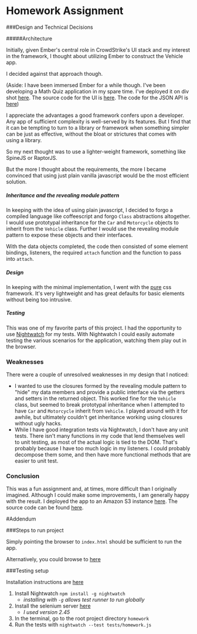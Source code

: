# Homework Assignment

###Design and Technical Decisions

#####Architecture

Initially, given Ember's central role in CrowdStrike's UI stack and my interest in the framework, I thought about utilizing Ember to construct the Vehicle app.

I decided against that approach though.

(Aside: I have been immersed Ember for a while though. I've been developing a Math Quiz application in my spare time. 
I've deployed it on div shot [here](http://development.math-quiz-user-interface.divshot.io/teachers/1). The source code for the UI is [here](https://github.com/stgallagher/math_quiz_user_interface). The code for the JSON API is [here](https://github.com/stgallagher/timed_tests/tree/master/math_quiz_api))

I appreciate the advantages a good framework confers upon a developer. Any app of sufficient complexity is well-served by its features. But I find that it can be tempting to turn to a library or framework when something simpler can be just as effective, without the bloat or strictures that comes with using a library. 

So my next thought was to use a lighter-weight framework, something like SpineJS or RaptorJS. 

But the more I thought about the requirements, the more I became convinced that using just plain vanilla javascript would be the most efficient solution.

##### Inheritance and the revealing module pattern

In keeping with the idea of using plain javascript, I decided to forgo a compiled language like coffeescript and forgo `Class` abstractions altogether. I would use prototypal inheritance for the `Car` and `Motorcycle` objects to inherit from the `Vehicle` class. Further I would use the revealing module pattern to expose these objects and their interfaces.

With the data objects completed, the code then consisted of some element bindings, listeners, the required `attach` function and the function to pass into `attach`.

##### Design

In keeping with the minimal implementation, I went with the [pure](http://purecss.io/) css framework. It's very lightweight and has great defaults for basic elements without being too intrusive.

##### Testing

This was one of my favorite parts of this project. I had the opportunity to use [Nightwatch](http://nightwatchjs.org/) for my tests. With Nightwatch I could easily automate testing the various scenarios for the application, watching them play out in the browser.

### Weaknesses

There were a couple of unresolved weaknesses in my design that I noticed:

* I wanted to use the closures formed by the revealing module pattern to "hide" my data members and provide a public interface via the getters and setters in the returned object. This worked fine for the `Vehicle` class, but seemed to break prototypal inheritance when I attempted to have `Car` and `Motorcycle` inherit from `Vehicle`. I played around with it for awhile, but ultimately couldn't get inheritance working using closures without ugly hacks.
* While I have good integration tests via Nightwatch, I don't have any unit tests. There isn't many functions in my code that lend themselves well to unit testing, as most of the actual logic is tied to the DOM. That's probably because I have too much logic in my listeners. I could probably decompose them some, and then have more functional methods that are easier to unit test.

### Conclusion

This was a fun assignment and, at times, more difficult than I originally imagined. Although I could make some improvements, I am generally happy with the result. I deployed the app to an Amazon S3 instance [here](http://homework-vehicle.s3-website-us-west-1.amazonaws.com/). The source code can be found [here](https://github.com/stgallagher/homework). 

#Addendum

###Steps to run project

Simply pointing the browser to `index.html` should be sufficient to run the app.

Alternatively, you could browse to [here](http://homework-vehicle.s3-website-us-west-1.amazonaws.com/)

###Testing setup

Installation instructions are [here](http://nightwatchjs.org/guide#installation)

1. Install Nightwatch `npm install -g nightwatch`
	* _installing with `-g` allows test runner to run globally_
2. Install the selenium server [here](http://selenium-release.storage.googleapis.com/index.html)
	* _I used version 2.45_
3. In the terminal, go to the root project directory `homework`
4. Run the tests with `nightwatch --test tests/homework.js` 

